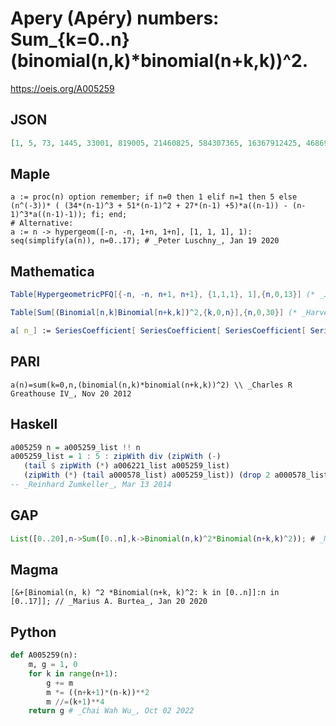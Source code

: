 # Apery \(Apéry\) numbers: Sum\_\{k\=0\.\.n\} \(binomial\(n,k\)\*binomial\(n\+k,k\)\)^2\.
https://oeis.org/A005259
## JSON
```JSON
[1, 5, 73, 1445, 33001, 819005, 21460825, 584307365, 16367912425, 468690849005, 13657436403073, 403676083788125, 12073365010564729, 364713572395983725, 11111571997143198073, 341034504521827105445, 10534522198396293262825, 327259338516161442321485]
```
## Maple
```Maple
a := proc(n) option remember; if n=0 then 1 elif n=1 then 5 else (n^(-3))* ( (34*(n-1)^3 + 51*(n-1)^2 + 27*(n-1) +5)*a((n-1)) - (n-1)^3*a((n-1)-1)); fi; end;
# Alternative:
a := n -> hypergeom([-n, -n, 1+n, 1+n], [1, 1, 1], 1):
seq(simplify(a(n)), n=0..17); # _Peter Luschny_, Jan 19 2020
```
## Mathematica
```Mathematica
Table[HypergeometricPFQ[{-n, -n, n+1, n+1}, {1,1,1}, 1],{n,0,13}] (* _Jean-François Alcover_, Apr 01 2011 *)
```
```Mathematica
Table[Sum[(Binomial[n,k]Binomial[n+k,k])^2,{k,0,n}],{n,0,30}] (* _Harvey P. Dale_, Oct 15 2011 *)
```
```Mathematica
a[ n_] := SeriesCoefficient[ SeriesCoefficient[ SeriesCoefficient[ SeriesCoefficient[ 1 / (1 - t (1 + x ) (1 + y ) (1 + z ) (x y z + (y + 1) (z + 1))), {t, 0, n}], {x, 0, n}], {y, 0, n}], {z, 0, n}]; (* _Michael Somos_, May 14 2016 *)
```
## PARI
```PARI
a(n)=sum(k=0,n,(binomial(n,k)*binomial(n+k,k))^2) \\ _Charles R Greathouse IV_, Nov 20 2012
```
## Haskell
```Haskell
a005259 n = a005259_list !! n
a005259_list = 1 : 5 : zipWith div (zipWith (-)
   (tail $ zipWith (*) a006221_list a005259_list)
   (zipWith (*) (tail a000578_list) a005259_list)) (drop 2 a000578_list)
-- _Reinhard Zumkeller_, Mar 13 2014
```
## GAP
```GAP
List([0..20],n->Sum([0..n],k->Binomial(n,k)^2*Binomial(n+k,k)^2)); # _Muniru A Asiru_, Sep 28 2018
```
## Magma
```Magma
[&+[Binomial(n, k) ^2 *Binomial(n+k, k)^2: k in [0..n]]:n in  [0..17]]; // _Marius A. Burtea_, Jan 20 2020
```
## Python
```Python
def A005259(n):
    m, g = 1, 0
    for k in range(n+1):
        g += m
        m *= ((n+k+1)*(n-k))**2
        m //=(k+1)**4
    return g # _Chai Wah Wu_, Oct 02 2022
```
